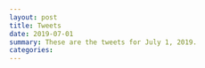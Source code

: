 ```yaml
---
layout: post
title: Tweets
date: 2019-07-01
summary: These are the tweets for July 1, 2019.
categories:
---
```


